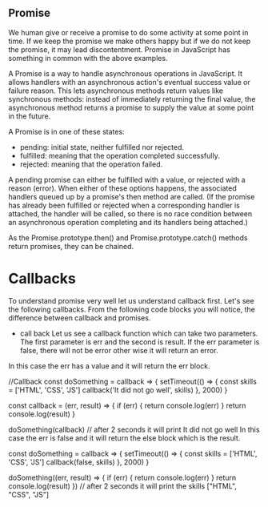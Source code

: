 ## Promise

We human give or receive a promise to do some activity at some point in time. If we keep the promise we make others happy but if we do not keep the promise, it may lead discontentment. Promise in JavaScript has something in common with the above examples.

A Promise is a way to handle asynchronous operations in JavaScript. It allows handlers with an asynchronous action's eventual success value or failure reason. This lets asynchronous methods return values like synchronous methods: instead of immediately returning the final value, the asynchronous method returns a promise to supply the value at some point in the future.

A Promise is in one of these states:

- pending: initial state, neither fulfilled nor rejected.
- fulfilled: meaning that the operation completed successfully.
- rejected: meaning that the operation failed.

A pending promise can either be fulfilled with a value, or rejected with a reason (error). When either of these options happens, the associated handlers queued up by a promise's then method are called. (If the promise has already been fulfilled or rejected when a corresponding handler is attached, the handler will be called, so there is no race condition between an asynchronous operation completing and its handlers being attached.)

As the Promise.prototype.then() and Promise.prototype.catch() methods return promises, they can be chained.

# Callbacks

To understand promise very well let us understand callback first. Let's see the following callbacks. From the following code blocks you will notice, the difference between callback and promises.

- call back Let us see a callback function which can take two parameters. The first parameter is err and the second is result. If the err parameter is false, there will not be error other wise it will return an error.

In this case the err has a value and it will return the err block.

//Callback
const doSomething = callback => {
setTimeout(() => {
const skills = ['HTML', 'CSS', 'JS']
callback('It did not go well', skills)
}, 2000)
}

const callback = (err, result) => {
if (err) {
return console.log(err)
}
return console.log(result)
}

doSomething(callback)
// after 2 seconds it will print
It did not go well
In this case the err is false and it will return the else block which is the result.

const doSomething = callback => {
setTimeout(() => {
const skills = ['HTML', 'CSS', 'JS']
callback(false, skills)
}, 2000)
}

doSomething((err, result) => {
if (err) {
return console.log(err)
}
return console.log(result)
})
// after 2 seconds it will print the skills
["HTML", "CSS", "JS"]
